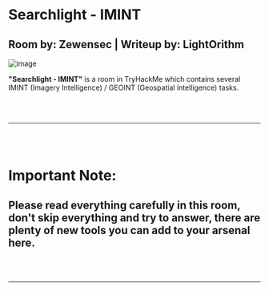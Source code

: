 # Searchlight - IMINT
## Room by: Zewensec | Writeup by: LightOrithm

![image](https://user-images.githubusercontent.com/70543460/96915039-74b7ce00-14ae-11eb-8b78-4d61037eaaf2.png)

**"Searchlight - IMINT"** is a room in TryHackMe which contains several IMINT (Imagery Intelligence) / GEOINT (Geospatial intelligence) tasks.

<br/><br/>

----------

<br/><br/>

# Important Note:

## Please read everything carefully in this room, don't skip everything and try to answer, there are plenty of new tools you can add to your arsenal here.

<br/><br/>

----------

<br/><br/>
